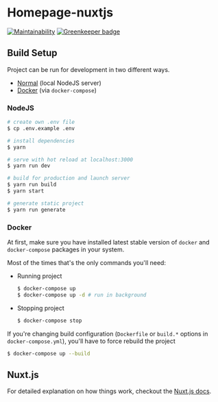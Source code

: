 # Homepage-nuxtjs

[![Maintainability](https://api.codeclimate.com/v1/badges/d820268b393178d9e7eb/maintainability)](https://codeclimate.com/github/knit-pk/homepage-nuxtjs/maintainability)
[![Greenkeeper badge](https://badges.greenkeeper.io/knit-pk/homepage-nuxtjs.svg)](https://greenkeeper.io/)

## Build Setup
Project can be run for development in two different ways.
- [Normal](#nodejs) (local NodeJS server)
- [Docker](#docker) (via `docker-compose`)

### NodeJS
```bash
# create own .env file
$ cp .env.example .env

# install dependencies
$ yarn

# serve with hot reload at localhost:3000
$ yarn run dev

# build for production and launch server
$ yarn run build
$ yarn start

# generate static project
$ yarn run generate
```

### Docker
At first, make sure you have installed latest stable version of `docker` and `docker-compose` packages in your system.

Most of the times that's the only commands you'll need:

- Running project
  ```bash
  $ docker-compose up
  $ docker-compose up -d # run in background
  ```
- Stopping project
  ```bash
  $ docker-compose stop
  ```
If you're changing build configuration (`Dockerfile` or `build.*` options in `docker-compose.yml`), you'll have to force rebuild the project

  ```bash
  $ docker-compose up --build
  ```

## Nuxt.js

For detailed explanation on how things work, checkout the [Nuxt.js docs](https://github.com/nuxt/nuxt.js).
